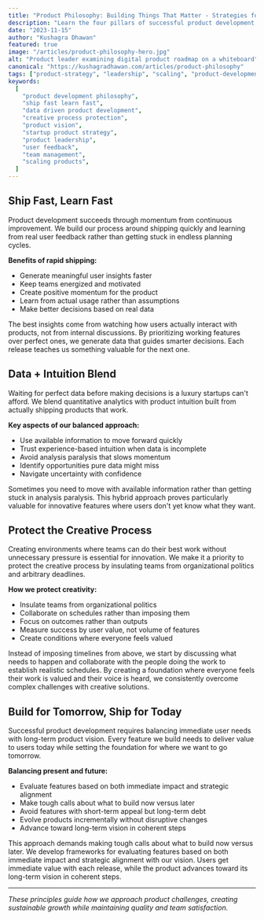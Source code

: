 ```yaml
---
title: "Product Philosophy: Building Things That Matter - Strategies for Product Success"
description: "Learn the four pillars of successful product development: shipping fast to gain user insights, balancing data with intuition, protecting creative processes, and building for both today and tomorrow."
date: "2023-11-15"
author: "Kushagra Dhawan"
featured: true
image: "/articles/product-philosophy-hero.jpg"
alt: "Product leader examining digital product roadmap on a whiteboard"
canonical: "https://kushagradhawan.com/articles/product-philosophy"
tags: ["product-strategy", "leadership", "scaling", "product-development", "startup-growth", "team-management", "product-philosophy"]
keywords:
  [
    "product development philosophy",
    "ship fast learn fast",
    "data driven product development",
    "creative process protection",
    "product vision",
    "startup product strategy",
    "product leadership",
    "user feedback",
    "team management",
    "scaling products",
  ]
---
```


## Ship Fast, Learn Fast

Product development succeeds through momentum from continuous improvement. We build our process around shipping quickly and learning from real user feedback rather than getting stuck in endless planning cycles.

**Benefits of rapid shipping:**

- Generate meaningful user insights faster
- Keep teams energized and motivated
- Create positive momentum for the product
- Learn from actual usage rather than assumptions
- Make better decisions based on real data

The best insights come from watching how users actually interact with products, not from internal discussions. By prioritizing working features over perfect ones, we generate data that guides smarter decisions. Each release teaches us something valuable for the next one.

## Data + Intuition Blend

Waiting for perfect data before making decisions is a luxury startups can't afford. We blend quantitative analytics with product intuition built from actually shipping products that work.

**Key aspects of our balanced approach:**

- Use available information to move forward quickly
- Trust experience-based intuition when data is incomplete
- Avoid analysis paralysis that slows momentum
- Identify opportunities pure data might miss
- Navigate uncertainty with confidence

Sometimes you need to move with available information rather than getting stuck in analysis paralysis. This hybrid approach proves particularly valuable for innovative features where users don't yet know what they want.

## Protect the Creative Process

Creating environments where teams can do their best work without unnecessary pressure is essential for innovation. We make it a priority to protect the creative process by insulating teams from organizational politics and arbitrary deadlines.

**How we protect creativity:**

- Insulate teams from organizational politics
- Collaborate on schedules rather than imposing them
- Focus on outcomes rather than outputs
- Measure success by user value, not volume of features
- Create conditions where everyone feels valued

Instead of imposing timelines from above, we start by discussing what needs to happen and collaborate with the people doing the work to establish realistic schedules. By creating a foundation where everyone feels their work is valued and their voice is heard, we consistently overcome complex challenges with creative solutions.

## Build for Tomorrow, Ship for Today

Successful product development requires balancing immediate user needs with long-term product vision. Every feature we build needs to deliver value to users today while setting the foundation for where we want to go tomorrow.

**Balancing present and future:**

- Evaluate features based on both immediate impact and strategic alignment
- Make tough calls about what to build now versus later
- Avoid features with short-term appeal but long-term debt
- Evolve products incrementally without disruptive changes
- Advance toward long-term vision in coherent steps

This approach demands making tough calls about what to build now versus later. We develop frameworks for evaluating features based on both immediate impact and strategic alignment with our vision. Users get immediate value with each release, while the product advances toward its long-term vision in coherent steps.

---

_These principles guide how we approach product challenges, creating sustainable growth while maintaining quality and team satisfaction._
